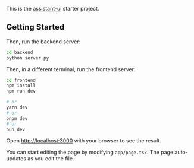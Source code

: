 This is the [assistant-ui](https://github.com/Yonom/assistant-ui) starter project.

## Getting Started

Then, run the backend server:

```bash
cd backend
python server.py
```

Then, in a different terminal, run the frontend server:

```bash
cd frontend
npm install
npm run dev

# or
yarn dev
# or
pnpm dev
# or
bun dev
```

Open [http://localhost:3000](http://localhost:3000) with your browser to see the result.

You can start editing the page by modifying `app/page.tsx`. The page auto-updates as you edit the file.
